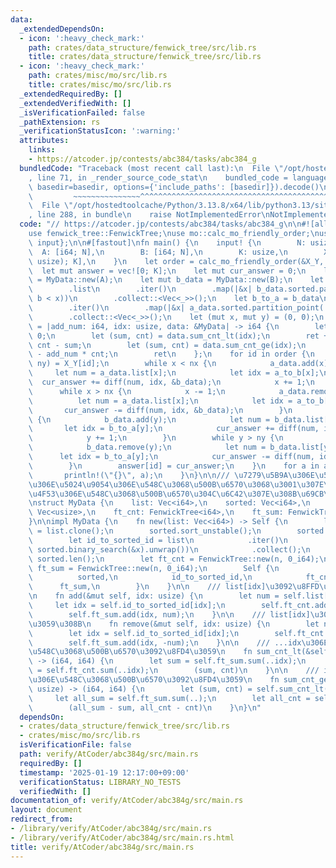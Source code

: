```yaml
---
data:
  _extendedDependsOn:
  - icon: ':heavy_check_mark:'
    path: crates/data_structure/fenwick_tree/src/lib.rs
    title: crates/data_structure/fenwick_tree/src/lib.rs
  - icon: ':heavy_check_mark:'
    path: crates/misc/mo/src/lib.rs
    title: crates/misc/mo/src/lib.rs
  _extendedRequiredBy: []
  _extendedVerifiedWith: []
  _isVerificationFailed: false
  _pathExtension: rs
  _verificationStatusIcon: ':warning:'
  attributes:
    links:
    - https://atcoder.jp/contests/abc384/tasks/abc384_g
  bundledCode: "Traceback (most recent call last):\n  File \"/opt/hostedtoolcache/Python/3.13.8/x64/lib/python3.13/site-packages/onlinejudge_verify/documentation/build.py\"\
    , line 71, in _render_source_code_stat\n    bundled_code = language.bundle(stat.path,\
    \ basedir=basedir, options={'include_paths': [basedir]}).decode()\n          \
    \         ~~~~~~~~~~~~~~~^^^^^^^^^^^^^^^^^^^^^^^^^^^^^^^^^^^^^^^^^^^^^^^^^^^^^^^^^^^^^^^^^^\n\
    \  File \"/opt/hostedtoolcache/Python/3.13.8/x64/lib/python3.13/site-packages/onlinejudge_verify/languages/rust.py\"\
    , line 288, in bundle\n    raise NotImplementedError\nNotImplementedError\n"
  code: "// https://atcoder.jp/contests/abc384/tasks/abc384_g\n\n#![allow(non_snake_case)]\n\
    use fenwick_tree::FenwickTree;\nuse mo::calc_mo_friendly_order;\nuse proconio::{fastout,\
    \ input};\n\n#[fastout]\nfn main() {\n    input! {\n        N: usize,\n      \
    \  A: [i64; N],\n        B: [i64; N],\n        K: usize,\n        X_Y: [(usize,\
    \ usize); K],\n    }\n    let order = calc_mo_friendly_order(&X_Y, N, N);\n  \
    \  let mut answer = vec![0; K];\n    let mut cur_answer = 0;\n    let mut a_data\
    \ = MyData::new(A);\n    let mut b_data = MyData::new(B);\n    let a_to_b = a_data\n\
    \        .list\n        .iter()\n        .map(|&x| b_data.sorted.partition_point(|&b|\
    \ b < x))\n        .collect::<Vec<_>>();\n    let b_to_a = b_data\n        .list\n\
    \        .iter()\n        .map(|&x| a_data.sorted.partition_point(|&a| a < x))\n\
    \        .collect::<Vec<_>>();\n    let (mut x, mut y) = (0, 0);\n    let diff\
    \ = |add_num: i64, idx: usize, data: &MyData| -> i64 {\n        let mut ret =\
    \ 0;\n        let (sum, cnt) = data.sum_cnt_lt(idx);\n        ret += add_num *\
    \ cnt - sum;\n        let (sum, cnt) = data.sum_cnt_ge(idx);\n        ret += sum\
    \ - add_num * cnt;\n        ret\n    };\n    for id in order {\n        let (nx,\
    \ ny) = X_Y[id];\n        while x < nx {\n            a_data.add(x);\n       \
    \     let num = a_data.list[x];\n            let idx = a_to_b[x];\n          \
    \  cur_answer += diff(num, idx, &b_data);\n            x += 1;\n        }\n  \
    \      while x > nx {\n            x -= 1;\n            a_data.remove(x);\n  \
    \          let num = a_data.list[x];\n            let idx = a_to_b[x];\n     \
    \       cur_answer -= diff(num, idx, &b_data);\n        }\n        while y < ny\
    \ {\n            b_data.add(y);\n            let num = b_data.list[y];\n     \
    \       let idx = b_to_a[y];\n            cur_answer += diff(num, idx, &a_data);\n\
    \            y += 1;\n        }\n        while y > ny {\n            y -= 1;\n\
    \            b_data.remove(y);\n            let num = b_data.list[y];\n      \
    \      let idx = b_to_a[y];\n            cur_answer -= diff(num, idx, &a_data);\n\
    \        }\n        answer[id] = cur_answer;\n    }\n    for a in answer {\n \
    \       println!(\"{}\", a);\n    }\n}\n\n/// \u7279\u5B9A\u306E\u5024\u4EE5\u4E0B\
    \u306E\u5024\u9054\u306E\u548C\u3068\u500B\u6570\u3068\u3001\u307E\u305F\u5168\
    \u4F53\u306E\u548C\u3068\u500B\u6570\u304C\u6C42\u307E\u308B\u69CB\u9020\u4F53\
    \nstruct MyData {\n    list: Vec<i64>,\n    sorted: Vec<i64>,\n    id_to_sorted_id:\
    \ Vec<usize>,\n    ft_cnt: FenwickTree<i64>,\n    ft_sum: FenwickTree<i64>,\n\
    }\n\nimpl MyData {\n    fn new(list: Vec<i64>) -> Self {\n        let mut sorted\
    \ = list.clone();\n        sorted.sort_unstable();\n        sorted.dedup();\n\
    \        let id_to_sorted_id = list\n            .iter()\n            .map(|&x|\
    \ sorted.binary_search(&x).unwrap())\n            .collect();\n        let n =\
    \ sorted.len();\n        let ft_cnt = FenwickTree::new(n, 0_i64);\n        let\
    \ ft_sum = FenwickTree::new(n, 0_i64);\n        Self {\n            list,\n  \
    \          sorted,\n            id_to_sorted_id,\n            ft_cnt,\n      \
    \      ft_sum,\n        }\n    }\n\n    /// list[idx]\u3092\u8FFD\u52A0\u3059\u308B\
    \n    fn add(&mut self, idx: usize) {\n        let num = self.list[idx];\n   \
    \     let idx = self.id_to_sorted_id[idx];\n        self.ft_cnt.add(idx, 1);\n\
    \        self.ft_sum.add(idx, num);\n    }\n\n    /// list[idx]\u3092\u524A\u9664\
    \u3059\u308B\n    fn remove(&mut self, idx: usize) {\n        let num = self.list[idx];\n\
    \        let idx = self.id_to_sorted_id[idx];\n        self.ft_cnt.add(idx, -1);\n\
    \        self.ft_sum.add(idx, -num);\n    }\n\n    /// ...idx\u306E\u5024\u306E\
    \u548C\u3068\u500B\u6570\u3092\u8FD4\u3059\n    fn sum_cnt_lt(&self, idx: usize)\
    \ -> (i64, i64) {\n        let sum = self.ft_sum.sum(..idx);\n        let cnt\
    \ = self.ft_cnt.sum(..idx);\n        (sum, cnt)\n    }\n\n    /// idx..\u306E\u5024\
    \u306E\u548C\u3068\u500B\u6570\u3092\u8FD4\u3059\n    fn sum_cnt_ge(&self, idx:\
    \ usize) -> (i64, i64) {\n        let (sum, cnt) = self.sum_cnt_lt(idx);\n   \
    \     let all_sum = self.ft_sum.sum(..);\n        let all_cnt = self.ft_cnt.sum(..);\n\
    \        (all_sum - sum, all_cnt - cnt)\n    }\n}\n"
  dependsOn:
  - crates/data_structure/fenwick_tree/src/lib.rs
  - crates/misc/mo/src/lib.rs
  isVerificationFile: false
  path: verify/AtCoder/abc384g/src/main.rs
  requiredBy: []
  timestamp: '2025-01-19 12:17:00+09:00'
  verificationStatus: LIBRARY_NO_TESTS
  verifiedWith: []
documentation_of: verify/AtCoder/abc384g/src/main.rs
layout: document
redirect_from:
- /library/verify/AtCoder/abc384g/src/main.rs
- /library/verify/AtCoder/abc384g/src/main.rs.html
title: verify/AtCoder/abc384g/src/main.rs
---
```

